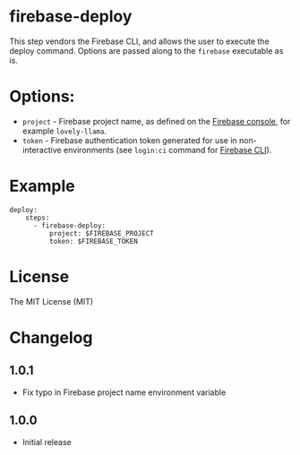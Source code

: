 # firebase-deploy

This step vendors the Firebase CLI, and allows the user to execute the
deploy command. Options are passed along to the `firebase` executable as is.

# Options:

* `project` - Firebase project name, as defined on the [Firebase console](https://console.firebase.google.com/), for example `lovely-llama`.
* `token` - Firebase authentication token generated for use in non-interactive environments (see `login:ci` command for [Firebase CLI](https://firebase.google.com/docs/cli/)).

# Example

```
deploy:
    steps:
      - firebase-deploy:
          project: $FIREBASE_PROJECT
          token: $FIREBASE_TOKEN
```

# License

The MIT License (MIT)

# Changelog

## 1.0.1

- Fix typo in Firebase project name environment variable

## 1.0.0

- Initial release
